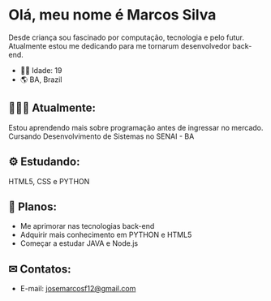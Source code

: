 # Olá, meu nome é Marcos Silva

Desde criança sou fascinado por computação, tecnologia e pelo futur. Atualmente estou me dedicando para me tornarum desenvolvedor back-end.

- 👦🏾 Idade: 19
- 🌎 BA, Brazil
    
   
## 👨🏾‍💻 Atualmente:
Estou aprendendo mais sobre programação antes de ingressar no mercado. Cursando Desenvolvimento de Sistemas no SENAI - BA 

## ⚙ Estudando:
HTML5, CSS e PYTHON
    
## 🌱 Planos:
   - Me aprimorar nas tecnologias back-end
   - Adquirir mais conhecimento em PYTHON e HTML5
   - Começar a estudar JAVA e Node.js
    
## ✉ Contatos:
   - E-mail: josemarcosf12@gmail.com

